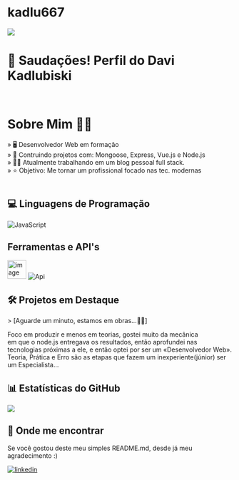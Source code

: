 # kadlu667

<a href="https://github.com/kadlu667/davikalu">
  <img align="center" src="https://github-readme-stats.vercel.app/api/pin/?username=kadlu667&repo=davikadlu" />
</a>

<h1>🖖 Saudações! Perfil do Davi Kadlubiski </h1>
<br/>

<h1>Sobre Mim 🙋‍♂️</h1>

 » 🖥️ Desenvolvedor Web em formação <br/>
 » 🌱 Contruindo projetos com: Mongoose, Express, Vue.js e Node.js <br/>
 » 🧑‍🔧 Atualmente trabalhando em um blog pessoal full stack. <br/>
 » ⭐ Objetivo: Me tornar um profissional focado nas tec. modernas
 <br/>
<br/>

##  💻 Linguagens de Programação
<div>
  <div class='javascript'>
    <img alt="JavaScript" src="https://skillicons.dev/icons?i=html,css,js,mongodb,express,vue,node"></div>
</div>

## Ferramentas e API's
<div>
  <div class='api'>
    <img height="42" alt="image" src="https://github.com/user-attachments/assets/7d71d31b-fb2b-4c54-8625-ceaf4c4e47d6" />
    <img alt="Api" src='https://skillicons.dev/icons?i=git,github,vscode'>
  </div>
</div>


## 🛠️ Projetos em Destaque
<div>
 <p> > [Aguarde um minuto, estamos em obras...👷🏻]</p>

 Foco em produzir e menos em teorias, gostei muito da mecânica<br/>
 em que o node.js entregava os resultados, então aprofundei nas<br/>
 tecnologias próximas a ele, e então optei por ser um «Desenvolvedor Web».<br/> 
 Teoria, Prática e Erro são as etapas que fazem um inexperiente(júnior) ser um Especialista... 
</div>




## 📊 Estatísticas do GitHub
<img src="https://github-readme-stats.vercel.app/api?username=kadlu667&show_icons=true&theme=tokyonight"/>

## 📍 Onde me encontrar
<p>Se você gostou deste meu simples README.md, desde já meu agradecimento :)</p>
<a href='https://www.linkedin.com/in/davi-kadlubiski-8ba114260/'><img alt='linkedin' src='https://img.shields.io/badge/LinkedIn-0077B5'></a>
